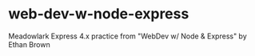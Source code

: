 web-dev-w-node-express
======================

Meadowlark Express 4.x practice from "WebDev w/ Node &amp; Express" by Ethan Brown
